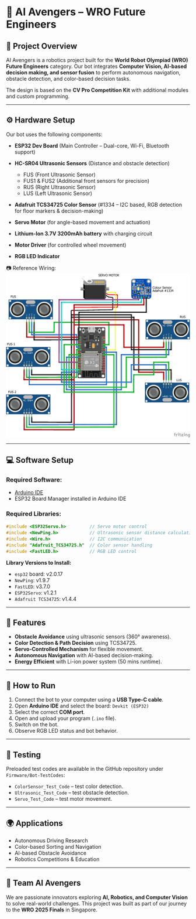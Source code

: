 

# 🤖 AI Avengers – WRO Future Engineers 

## 📌 Project Overview

AI Avengers is a robotics project built for the **World Robot Olympiad (WRO) Future Engineers** category.
Our bot integrates **Computer Vision, AI-based decision making, and sensor fusion** to perform autonomous navigation, obstacle detection, and color-based decision tasks.

The design is based on the **CV Pro Competition Kit** with additional modules and custom programming.

---

## ⚙️ Hardware Setup

Our bot uses the following components:

* **ESP32 Dev Board** (Main Controller – Dual-core, Wi-Fi, Bluetooth support)
* **HC-SR04 Ultrasonic Sensors** (Distance and obstacle detection)

  * FUS (Front Ultrasonic Sensor)
  * FUS1 & FUS2 (Additional front sensors for precision)
  * RUS (Right Ultrasonic Sensor)
  * LUS (Left Ultrasonic Sensor)
* **Adafruit TCS34725 Color Sensor** (#1334 – I2C based, RGB detection for floor markers & decision-making)
* **Servo Motor** (for angle-based movement and actuation)
* **Lithium-Ion 3.7V 3200mAh battery** with charging circuit
* **Motor Driver** (for controlled wheel movement)
* **RGB LED Indicator**

📷 Reference Wiring:
![Wiring Diagram](./WRO%20SCHE.jpg)

---

## 💻 Software Setup

### Required Software:

* [Arduino IDE](https://www.arduino.cc/en/software)
* ESP32 Board Manager installed in Arduino IDE

### Required Libraries:

```cpp
#include <ESP32Servo.h>         // Servo motor control
#include <NewPing.h>            // Ultrasonic sensor distance calculation
#include <Wire.h>               // I2C communication
#include "Adafruit_TCS34725.h"  // Color sensor handling
#include <FastLED.h>            // RGB LED control
```

**Library Versions to Install:**

* `esp32` board: v2.0.17
* `NewPing`: v1.9.7
* `FastLED`: v3.7.0
* `ESP32Servo`: v1.2.1
* `Adafruit TCS34725`: v1.4.4

---

## 🚀 Features

* **Obstacle Avoidance** using ultrasonic sensors (360° awareness).
* **Color Detection & Path Decision** using TCS34725.
* **Servo-Controlled Mechanism** for flexible movement.
* **Autonomous Navigation** with AI-based decision-making.
* **Energy Efficient** with Li-ion power system (50 mins runtime).

---

## 🔧 How to Run

1. Connect the bot to your computer using a **USB Type-C cable**.
2. Open **Arduino IDE** and select the board: `Devkit (ESP32)`
3. Select the correct **COM port**.
4. Open and upload your program (`.ino` file).
5. Switch on the bot.
6. Observe RGB LED status and bot behavior.

---

## 🧪 Testing

Preloaded test codes are available in the GitHub repository under `Firmware/Bot-TestCodes`:

* `ColorSensor_Test_Code` – test color detection.
* `Ultrasonic_Test_Code` – test obstacle detection.
* `Servo_Test_Code` – test motor movement.

---

## 🌍 Applications

* Autonomous Driving Research
* Color-based Sorting and Navigation
* AI-based Obstacle Avoidance
* Robotics Competitions & Education

---

## 👥 Team AI Avengers

We are passionate innovators exploring **AI, Robotics, and Computer Vision** to solve real-world challenges.
This project was built as part of our journey to the **WRO 2025 Finals** in Singapore.
